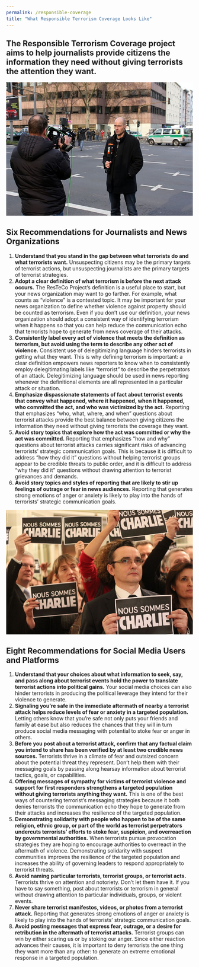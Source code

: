 ```yaml
---
permalink: /responsible-coverage
title: "What Responsible Terrorism Coverage Looks Like"
---
```


## The Responsible Terrorism Coverage project aims to help journalists provide citizens the information they need without giving terrorists the attention they want.

![Terrorism Coverage](assets/coverage.jpg)

## Six Recommendations for Journalists and News Organizations

1. **Understand that you stand in the gap between what terrorists do and what terrorists want.** Unsuspecting citizens may be the primary targets of terrorist actions, but unsuspecting journalists are the primary targets of terrorist strategies.
2. **Adopt a clear definition of what terrorism is before the next attack occurs.** The ResTeCo Project’s definition is a useful place to start, but your news organization may want to go farther. For example, what counts as “violence” is a contested topic. It may be important for your news organization to define whether violence against property should be counted as terrorism. Even if you don’t use our definition, your news organization should adopt a consistent way of identifying terrorism when it happens so that you can help reduce the communication echo that terrorists hope to generate from news coverage of their attacks.
3. **Consistently label every act of violence that meets the definition as terrorism, but avoid using the term to describe any other act of violence.** Consistent use of delegitimizing language hinders terrorists in getting what they want. This is why defining terrorism is important: a clear definition empowers news reporters to know when to consistently employ delegitimating labels like “terrorist” to describe the perpetrators of an attack. Delegitimizing language should be used in news reporting whenever the definitional elements are all represented in a particular attack or situation.
4. **Emphasize dispassionate statements of fact about terrorist events that convey what happened, where it happened, when it happened, who committed the act, and who was victimized by the act.** Reporting that emphasizes “who, what, where, and when” questions about terrorist attacks provide the best balance between giving citizens the information they need without giving terrorists the coverage they want.
5. **Avoid story topics that explore how the act was committed or why the act was committed.** Reporting that emphasizes “how and why” questions about terrorist attacks carries significant risks of advancing terrorists’ strategic communication goals. This is because it is difficult to address “how they did it” questions without helping terrorist groups appear to be credible threats to public order, and it is difficult to address “why they did it” questions without drawing attention to terrorist grievances and demands.
6. **Avoid story topics and styles of reporting that are likely to stir up feelings of outrage or fear in news audiences.** Reporting that generates strong emotions of anger or anxiety is likely to play into the hands of terrorists’ strategic communication goals.

![Nous Sommes Charlie](assets/charlie2.jpg)

## Eight Recommendations for Social Media Users and Platforms

1. **Understand that your choices about what information to seek, say, and pass along about terrorist events hold the power to translate terrorist actions into political gains.** Your social media choices can also hinder terrorists in producing the political leverage they intend for their violence to generate.
2. **Signaling you’re safe in the immediate aftermath of nearby a terrorist attack helps reduce levels of fear or anxiety in a targeted population.** Letting others know that you’re safe not only puts your friends and family at ease but also reduces the chances that they will in turn produce social media messaging with potential to stoke fear or anger in others.
3. **Before you post about a terrorist attack, confirm that any factual claim you intend to share has been verified by at least two credible news sources.** Terrorists thrive in a climate of fear and outsized concern about the potential threat they represent. Don’t help them with their messaging goals by passing along hearsay information about terrorist tactics, goals, or capabilities.
4. **Offering messages of sympathy for victims of terrorist violence and support for first responders strengthens a targeted population without giving terrorists anything they want.** This is one of the best ways of countering terrorist’s messaging strategies because it both denies terrorists the communication echo they hope to generate from their attacks and increases the resilience of the targeted population.
5. **Demonstrating solidarity with people who happen to be of the same religion, ethnic group, or part of the world as terrorist perpetrators undercuts terrorists’ efforts to stoke fear, suspicion, and overreaction by governmental authorities.** When terrorists pursue provocation strategies they are hoping to encourage authorities to overreact in the aftermath of violence. Demonstrating solidarity with suspect communities improves the resilience of the targeted population and increases the ability of governing leaders to respond appropriately to terrorist threats.
6. **Avoid naming particular terrorists, terrorist groups, or terrorist acts.** Terrorists thrive on attention and notoriety. Don’t let them have it. If you have to say something, post about terrorists or terrorism in general without drawing attention to particular individuals, groups, or violent events.
7. **Never share terrorist manifestos, videos, or photos from a terrorist attack.** Reporting that generates strong emotions of anger or anxiety is likely to play into the hands of terrorists’ strategic communication goals.
8. **Avoid posting messages that express fear, outrage, or a desire for retribution in the aftermath of terrorist attacks.** Terrorist groups can win by either scaring us or by stoking our anger. Since either reaction advances their causes, it is important to deny terrorists the one thing they want more than any other: to generate an extreme emotional response in a targeted population.
